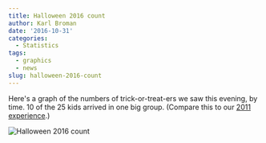 ```yaml
---
title: Halloween 2016 count
author: Karl Broman
date: '2016-10-31'
categories:
  - Statistics
tags:
  - graphics
  - news
slug: halloween-2016-count
---
```


Here's a graph of the numbers of trick-or-treat-ers we saw this evening, by time. 10 of the 25 kids arrived in one big group. (Compare this to our [2011 experience](https://kbroman.org/blog/2011/10/31/halloween-2011-count/).)

![Halloween 2016 count](https://kbroman.files.wordpress.com/2016/10/halloween20161.png)
